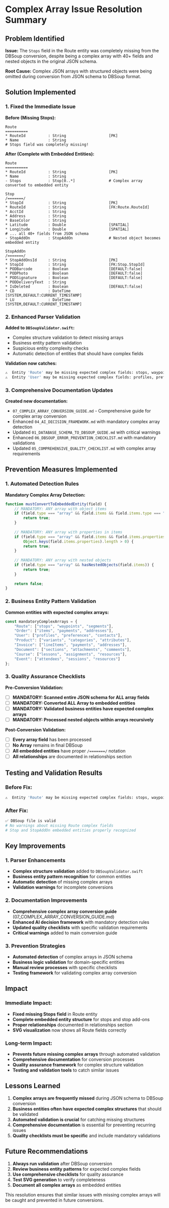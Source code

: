# Complex Array Issue Resolution Summary

## Problem Identified

**Issue:** The `Stops` field in the Route entity was completely missing from the DBSoup conversion, despite being a complex array with 40+ fields and nested objects in the original JSON schema.

**Root Cause:** Complex JSON arrays with structured objects were being omitted during conversion from JSON schema to DBSoup format.

## Solution Implemented

### 1. Fixed the Immediate Issue

**Before (Missing Stops):**
```dbsoup
Route
==========
* RouteId          : String                   [PK]
* Name             : String                   
# Stops field was completely missing!
```

**After (Complete with Embedded Entities):**
```dbsoup
Route
==========
* RouteId          : String                   [PK]
* Name             : String                   
- Stops            : Stop[0..*]               # Complex array converted to embedded entity

Stop
/=======/
* StopId           : String                   [PK]
* RouteId          : String                   [FK:Route.RouteId]
* AcctId           : String                   
* Address          : String                   
* BaseColor        : String                   
* Latitude         : Double                   [SPATIAL]
* Longitude        : Double                   [SPATIAL]
# ... all 40+ fields from JSON schema
- StopAddOn        : StopAddOn                # Nested object becomes embedded entity

StopAddOn
/=======/
* StopAddOnsId     : String                   [PK]
* StopId           : String                   [FK:Stop.StopId]
* PODBarcode       : Boolean                  [DEFAULT:false]
* PODPhoto         : Boolean                  [DEFAULT:false]
* PODSignature     : Boolean                  [DEFAULT:false]
* PODDeliveryText  : String                   
* IsDeleted        : Boolean                  [DEFAULT:false]
* CD               : DateTime                 [SYSTEM,DEFAULT:CURRENT_TIMESTAMP]
* LU               : DateTime                 [SYSTEM,DEFAULT:CURRENT_TIMESTAMP]
```

### 2. Enhanced Parser Validation

**Added to `DBSoupValidator.swift`:**
- Complex structure validation to detect missing arrays
- Business entity pattern validation
- Suspicious entity complexity checks
- Automatic detection of entities that should have complex fields

**Validation now catches:**
```bash
⚠️  Entity 'Route' may be missing expected complex fields: stops, waypoints, segments
⚠️  Entity 'User' may be missing expected complex fields: profiles, preferences, contacts
```

### 3. Comprehensive Documentation Updates

**Created new documentation:**
- `07_COMPLEX_ARRAY_CONVERSION_GUIDE.md` - Comprehensive guide for complex array conversion
- Enhanced `04_AI_DECISION_FRAMEWORK.md` with mandatory complex array detection
- Updated `01_DATABASE_SCHEMA_TO_DBSOUP_GUIDE.md` with critical warnings
- Enhanced `06_DBSOUP_ERROR_PREVENTION_CHECKLIST.md` with mandatory validations
- Updated `05_COMPREHENSIVE_QUALITY_CHECKLIST.md` with complex array requirements

## Prevention Measures Implemented

### 1. Automated Detection Rules

**Mandatory Complex Array Detection:**
```javascript
function mustConvertToEmbeddedEntity(field) {
    // MANDATORY: ANY array with object items
    if (field.type === "array" && field.items && field.items.type === "object") {
        return true;
    }
    
    // MANDATORY: ANY array with properties in items
    if (field.type === "array" && field.items && field.items.properties && 
        Object.keys(field.items.properties).length > 0) {
        return true;
    }
    
    // MANDATORY: ANY array with nested objects
    if (field.type === "array" && hasNestedObjects(field.items)) {
        return true;
    }
    
    return false;
}
```

### 2. Business Entity Pattern Validation

**Common entities with expected complex arrays:**
```javascript
const mandatoryComplexArrays = {
    "Route": ["stops", "waypoints", "segments"],
    "Order": ["items", "payments", "addresses"],
    "User": ["profiles", "preferences", "contacts"],
    "Product": ["variants", "categories", "attributes"],
    "Invoice": ["lineItems", "payments", "addresses"],
    "Document": ["sections", "attachments", "comments"],
    "Course": ["lessons", "assignments", "resources"],
    "Event": ["attendees", "sessions", "resources"]
};
```

### 3. Quality Assurance Checklists

**Pre-Conversion Validation:**
- [ ] **MANDATORY: Scanned entire JSON schema for ALL array fields**
- [ ] **MANDATORY: Converted ALL Array<JSON> to embedded entities**
- [ ] **MANDATORY: Validated business entities have expected complex arrays**
- [ ] **MANDATORY: Processed nested objects within arrays recursively**

**Post-Conversion Validation:**
- [ ] **Every array field** has been processed
- [ ] **No Array<JSON>** remains in final DBSoup
- [ ] **All embedded entities** have proper `/=======/` notation
- [ ] **All relationships** are documented in relationships section

## Testing and Validation Results

### Before Fix:
```bash
⚠️  Entity 'Route' may be missing expected complex fields: stops, waypoints, segments
```

### After Fix:
```bash
✅ DBSoup file is valid
# No warnings about missing Route complex fields
# Stop and StopAddOn embedded entities properly recognized
```

## Key Improvements

### 1. Parser Enhancements
- **Complex structure validation** added to `DBSoupValidator.swift`
- **Business entity pattern recognition** for common entities
- **Automatic detection** of missing complex arrays
- **Validation warnings** for incomplete conversions

### 2. Documentation Improvements
- **Comprehensive complex array conversion guide** (07_COMPLEX_ARRAY_CONVERSION_GUIDE.md)
- **Enhanced AI decision framework** with mandatory detection rules
- **Updated quality checklists** with specific validation requirements
- **Critical warnings** added to main conversion guide

### 3. Prevention Strategies
- **Automated detection** of complex arrays in JSON schema
- **Business logic validation** for domain-specific entities
- **Manual review processes** with specific checklists
- **Testing framework** for validating complex array conversion

## Impact

### Immediate Impact:
- **Fixed missing Stops field** in Route entity
- **Complete embedded entity structure** for stops and stop add-ons
- **Proper relationships** documented in relationships section
- **SVG visualization** now shows all Route fields correctly

### Long-term Impact:
- **Prevents future missing complex arrays** through automated validation
- **Comprehensive documentation** for conversion processes
- **Quality assurance framework** for complex structure validation
- **Testing and validation tools** to catch similar issues

## Lessons Learned

1. **Complex arrays are frequently missed** during JSON schema to DBSoup conversion
2. **Business entities often have expected complex structures** that should be validated
3. **Automated validation is crucial** for catching missing structures
4. **Comprehensive documentation** is essential for preventing recurring issues
5. **Quality checklists must be specific** and include mandatory validations

## Future Recommendations

1. **Always run validation** after DBSoup conversion
2. **Review business entity patterns** for expected complex fields
3. **Use comprehensive checklists** for quality assurance
4. **Test SVG generation** to verify completeness
5. **Document all complex arrays** as embedded entities

This resolution ensures that similar issues with missing complex arrays will be caught and prevented in future conversions. 